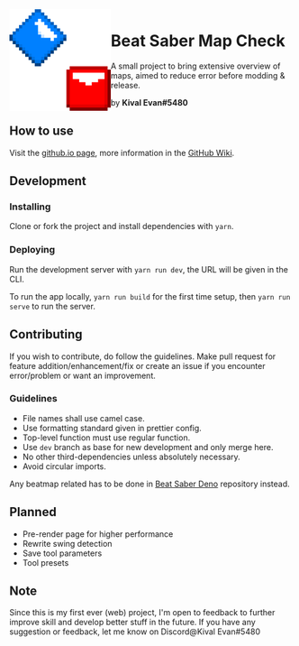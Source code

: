 <img align="left" src="./public/img/icon-large.png" height="180" width="180">

# Beat Saber Map Check

A small project to bring extensive overview of maps,
aimed to reduce error before modding & release.

by **Kival Evan#5480**

## How to use

Visit the [github.io page](https://kivalevan.github.io/BeatSaber-MapCheck/), more information in the [GitHub Wiki](https://github.com/KivalEvan/BeatSaber-MapCheck/wiki).

## Development

### Installing

Clone or fork the project and install dependencies with `yarn`.

### Deploying

Run the development server with `yarn run dev`, the URL will be given in the CLI.

To run the app locally, `yarn run build` for the first time setup, then `yarn run serve` to run the server.

## Contributing

If you wish to contribute, do follow the guidelines. Make pull request for feature addition/enhancement/fix or create an issue if you encounter error/problem or want an improvement.

### Guidelines

-   File names shall use camel case.
-   Use formatting standard given in prettier config.
-   Top-level function must use regular function.
-   Use `dev` branch as base for new development and only merge here.
-   No other third-dependencies unless absolutely necessary.
-   Avoid circular imports.

Any beatmap related has to be done in [Beat Saber Deno](https://github.com/KivalEvan/BeatSaber-Deno) repository instead.

## Planned

-   Pre-render page for higher performance
-   Rewrite swing detection
-   Save tool parameters
-   Tool presets

## Note

Since this is my first ever (web) project, I'm open to feedback to further improve skill and develop better stuff in the future. If you have any suggestion or feedback, let me know on Discord@Kival Evan#5480
